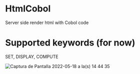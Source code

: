 # HtmlCobol
Server side render html with Cobol code

# Supported keywords (for now)
SET, DISPLAY, COMPUTE

![Captura de Pantalla 2022-05-18 a la(s) 14 44 35](https://user-images.githubusercontent.com/48728949/169167250-45dc08a5-06a4-403a-8ebf-d1a855baebfc.png)
